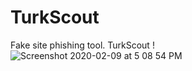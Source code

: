 # TurkScout
Fake site phishing tool. TurkScout ! <br>
![Screenshot 2020-02-09 at 5 08 54 PM](https://i.imgur.com/qSofJmf.png)
